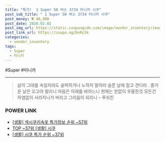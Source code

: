 ```yaml
--- 
title: "특가!  1 Super 50 버스 3734 미니카 시쿠" 
post_sub_title: " 1 Super 50 버스 3734 미니카 시쿠" 
post_money: ₩ 48,900 
post_date: 2020.02.02 
post_img_url: https://static.coupangcdn.com/image/vendor_inventory/images/2018/04/16/16/0/cd4006da-d4f6-449f-beb1-47d319a19437.jpg 
post_link_url: https://coupa.ng/bnRcSk 
categories: 
  - vendor_inventory 
tags: 
  - Super 
  - 미니카 
--- 
```

  #Super #미니카 
<hr> 

> 삶이 그대를 속일지라도 슬퍼하거나 노하지 말아라 슬픈 날에 참고 견디라 . 즐거운 날은 오고야 말리니 마음은 미래를 바라느니 현재는 한없이 우울한것 모든건 하염없이 사라지나가 버리고 그리움이 되리니 – 푸쉬킨 


### POWER LINK

* <a href="https://blog.naver.com/sakai111/221777279822" target="_blank"> [생활] 섹시쿠키속옷 특가정보 순위 ~57위</a>
* <a href="https://blog.naver.com/an0733/221793157696" target="_blank"> TOP ~37위 [생활] 시쿠</a>
* <a href="https://blog.naver.com/sakai111/221793157695" target="_blank"> [생활] 시쿠 특가 순위 ~37위</a>

